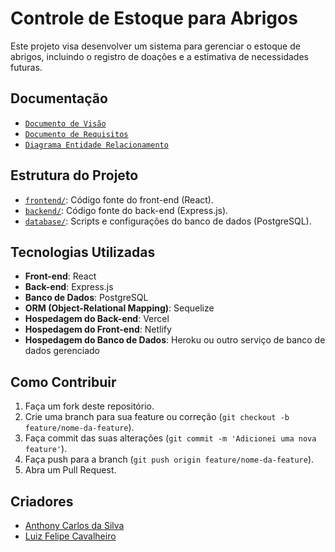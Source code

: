 # Controle de Estoque para Abrigos

Este projeto visa desenvolver um sistema para gerenciar o estoque de abrigos, incluindo o registro de doações e a estimativa de necessidades futuras.

## Documentação

- [`Documento de Visão`](./docs/Visao.md)
- [`Documento de Requisitos`](./docs/Requisitos.md)
- [`Diagrama Entidade Relacionamento`](https://github.com/elc1090/project3-2024a-anthony-luizfelipe/blob/main/docs/Diagrama_Entidade_Relacionamento.md?plain=1)

## Estrutura do Projeto

- [`frontend/`](frontend/): Código fonte do front-end (React).
- [`backend/`](backend/): Código fonte do back-end (Express.js).
- [`database/`](database/): Scripts e configurações do banco de dados (PostgreSQL).

## Tecnologias Utilizadas

- **Front-end**: React
- **Back-end**: Express.js
- **Banco de Dados**: PostgreSQL
- **ORM (Object-Relational Mapping)**: Sequelize 
- **Hospedagem do Back-end**: Vercel
- **Hospedagem do Front-end**: Netlify
- **Hospedagem do Banco de Dados**: Heroku ou outro serviço de banco de dados gerenciado

## Como Contribuir

1. Faça um fork deste repositório.
2. Crie uma branch para sua feature ou correção (`git checkout -b feature/nome-da-feature`).
3. Faça commit das suas alterações (`git commit -m 'Adicionei uma nova feature'`).
4. Faça push para a branch (`git push origin feature/nome-da-feature`).
5. Abra um Pull Request.

## Criadores

- [Anthony Carlos da Silva](https://github.com/anthony-c-silva)
- [Luiz Felipe Cavalheiro](https://github.com/luizfelipecavalheiro)
  
